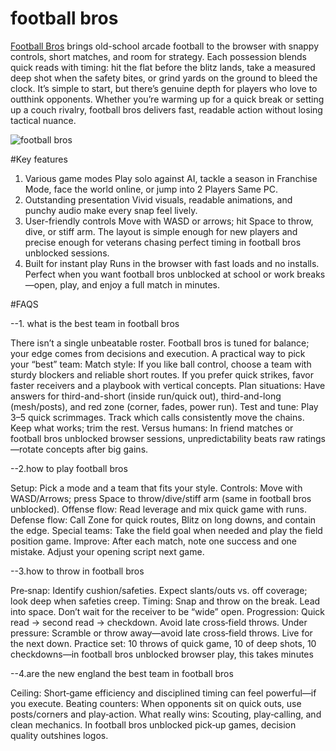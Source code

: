 # football bros
[Football Bros](https://playfootballbros.net/) brings old-school arcade football to the browser with snappy controls, short matches, and room for strategy. Each possession blends quick reads with timing: hit the flat before the blitz lands, take a measured deep shot when the safety bites, or grind yards on the ground to bleed the clock. It’s simple to start, but there’s genuine depth for players who love to outthink opponents. Whether you’re warming up for a quick break or setting up a couch rivalry, football bros delivers fast, readable action without losing tactical nuance.

![football bros](https://playfootballbros.net/images/footballbros.webp)

#Key features
1. Various game modes
   Play solo against AI, tackle a season in Franchise Mode, face the world online, or jump into 2 Players Same PC.
2. Outstanding presentation
   Vivid visuals, readable animations, and punchy audio make every snap feel lively.
3. User-friendly controls
   Move with WASD or arrows; hit Space to throw, dive, or stiff arm. The layout is simple enough for new players and precise enough for veterans chasing perfect timing in football bros unblocked sessions.
4. Built for instant play
   Runs in the browser with fast loads and no installs. Perfect when you want football bros unblocked at school or work breaks—open, play, and enjoy a full match in minutes.

#FAQS

--1. what is the best team in football bros
  
  There isn’t a single unbeatable roster. Football bros is tuned for balance; your edge comes from decisions and execution. A practical way to pick your “best” team:
  Match style: If you like ball control, choose a team with sturdy blockers and reliable short routes. If you prefer quick strikes, favor faster receivers and a playbook with vertical concepts.
  Plan situations: Have answers for third-and-short (inside run/quick out), third-and-long (mesh/posts), and red zone (corner, fades, power run).
  Test and tune: Play 3–5 quick scrimmages. Track which calls consistently move the chains. Keep what works; trim the rest.
  Versus humans: In friend matches or football bros unblocked browser sessions, unpredictability beats raw ratings—rotate concepts after big gains.
  
--2.how to play football bros
  
  Setup: Pick a mode and a team that fits your style.
  Controls: Move with WASD/Arrows; press Space to throw/dive/stiff arm (same in football bros unblocked).
  Offense flow: Read leverage and mix quick game with runs.
  Defense flow: Call Zone for quick routes, Blitz on long downs, and contain the edge.
  Special teams: Take the field goal when needed and play the field position game.
  Improve: After each match, note one success and one mistake. Adjust your opening script next game.
  
--3.how to throw in football bros
 
  Pre‑snap: Identify cushion/safeties. Expect slants/outs vs. off coverage; look deep when safeties creep.
  Timing: Snap and throw on the break. Lead into space. Don’t wait for the receiver to be “wide” open.
  Progression: Quick read → second read → checkdown. Avoid late cross‑field throws.
  Under pressure: Scramble or throw away—avoid late cross‑field throws. Live for the next down.
  Practice set: 10 throws of quick game, 10 of deep shots, 10 checkdowns—in football bros unblocked browser play, this takes minutes
  
--4.are the new england the best team in football bros
  
  Ceiling: Short‑game efficiency and disciplined timing can feel powerful—if you execute.
  Beating counters: When opponents sit on quick outs, use posts/corners and play‑action.
  What really wins: Scouting, play‑calling, and clean mechanics. In football bros unblocked pick‑up games, decision quality outshines logos.
